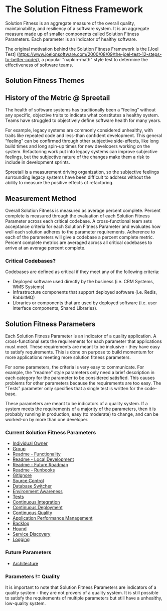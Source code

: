# The Solution Fitness Framework
Solution Fitness is an aggregate measure of the overall quality, maintainability, and resiliency of a software system. It is an aggregate measure made up of smaller components called Solution Fitness Parameters. Each parameter is an indicator of healthy software. 

The original motivation behind the Solution Fitness Framework is the [Joel Test] (https://www.joelonsoftware.com/2000/08/09/the-joel-test-12-steps-to-better-code/), a popular "napkin-math" style test to determine the effectiveness of software teams. 

## Solution Fitness Themes
<Add the main drivers of solution fitness />

## History of the Metric @ Spreetail
The health of software systems has traditionally been a “feeling” without any specific, objective traits to indicate what constitutes a healthy system. Teams have struggled to objectively define software health for many years. 

For example, legacy systems are commonly considered unhealthy, with traits like repeated code and less-than confident development. This general “feeling” can be confirmed through other subjective side-effects, like long build times and long spin-up times for new developers working on the system. Refactoring work put into legacy systems can improve subjective feelings, but the subjective nature of the changes make them a risk to include in development sprints. 

Spreetail is a measurement driving organization, so the subjective feelings surrounding legacy systems have been difficult to address without the ability to measure the positive effects of refactoring. 

## Measurement Method
Overall Solution Fitness is measured as average percent complete. Percent complete is measured through the evaluation of each Solution Fitness Parameter across each critical codebase. A cross-functional team sets acceptance criteria for each Solution Fitness Parameter and evaluates how well each solution adheres to the parameter requirements. Adherence to each of the parameters will give a codebase a percent complete metric. Percent complete metrics are averaged across all critical codebases to arrive at an average percent complete.
  
### Critical Codebases?
Codebases are defined as critical if they meet any of the following criteria: 
- Deployed software used directly by the business (i.e. CRM Systems, WMS Systems)
- Infrastructure components that support deployed software (i.e. Redis, RabbitMQ)
- Libraries or components that are used by deployed software (i.e. user interface components, Shared Libraries).

## Solution Fitness Parameters
Each Solution Fitness Parameter is an indicator of a quality application. A cross-functional sets the requirements for each parameter that applications must meet. These requirements are meant to be inclusive - they have easy to satisfy requirements. This is done on purpose to build momentum for more applications meeting more solution fitness parameters. 

For some parameters, the criteria is very easy to communicate. For example, the "readme" style parameters only need a brief description in each category for the parameter to be considered satisfied. This causes problems for other parameters because the requirements are too easy. The "Tests" parameter only specifies that a single test is written for the code-base. 

These parameters are meant to be indicators of a quality system. If a system meets the requirements of a majority of the parameters, then it is probably running in production, easy (to moderate) to change, and can be worked-on by more than one developer. 

### Current Solution Fitness Parameters
- [Individual Owner](solution-fitness-parameters/individual-owner.md)
- [Group](solution-fitness-parameters/group.md)
- [Readme - Functionality](solution-fitness-parameters/readme-functionality.md)
- [Readme - Local Development](solution-fitness-parameters/readme-local-development.md)
- [Readme - Future Roadmap](solution-fitness-parameters/readme-future-roadmap.md)
- [Readme - Runbooks](solution-fitness-parameters/readme-runbooks.md)
- [GitIgnore](solution-fitness-parameters/gitignore-file.md)
- [Source Control](solution-fitness-parameters/source-control.md)
- [Database Switcher](solution-fitness-parameters/database-switcher.md)
- [Environment Awareness](solution-fitness-parameters/environment-awareness.md)
- [Tests](solution-fitness-parameters/tests.md)
- [Continuous Integration](solution-fitness-parameters/continuous-integration.md)
- [Continuous Deployment](solution-fitness-parameters/continuous-deployment.md)
- [Continuous Quality](solution-fitness-parameters/continuous-quality.md)
- [Application Performance Management](solution-fitness-parameters/apm-integration.md)
- [Backlog](solution-fitness-parameters/backlog.md)
- [Hound](solution-fitness-parameters/hound.md)
- [Service Discovery](solution-fitness-parameters/service-discovery.md)
- [Logging](solution-fitness-parameters/logging.md)

### Future Parameters
- [Architecture](solution-fitness-parameters/architecture.md) 

### Parameters != Quality
It is important to note that Solution Fitness Parameters are indicators of a quality system - they are not provers of a quality system. It is still possible to satisfy the requirements of multiple parameters but still have a unhealthy, low-quality system. 